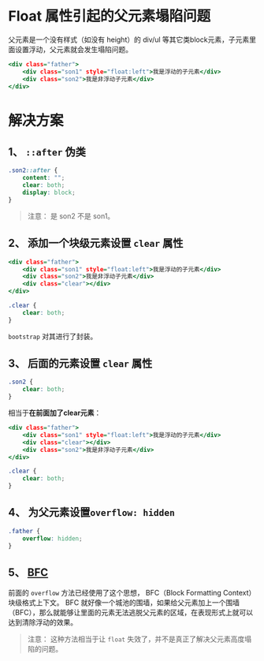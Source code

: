 # Float 属性引起的父元素塌陷问题
父元素是一个没有样式（如没有 height）的 div/ul 等其它类block元素，子元素里面设置浮动，父元素就会发生塌陷问题。  

```htm
<div class="father">
    <div class="son1" style="float:left">我是浮动的子元素</div>
    <div class="son2">我是非浮动子元素</div>
</div>
```

# 解决方案

## 1、 `::after` 伪类
```css
.son2::after {
    content: "";
    clear: both;
    display: block;
}
```
>注意： 是 son2 不是 son1。  

## 2、 添加一个块级元素设置 `clear` 属性
```htm
<div class="father">
    <div class="son1" style="float:left">我是浮动的子元素</div>
    <div class="son2">我是非浮动子元素</div>
    <div class="clear"></div>
</div>
```
```css
.clear {
    clear: both;
}
```
`bootstrap` 对其进行了封装。  

## 3、 后面的元素设置 `clear` 属性
```css
.son2 {
    clear: both;
}
```
相当于**在前面加了clear元素**：  
```htm
<div class="father">
    <div class="son1" style="float:left">我是浮动的子元素</div>
    <div class="clear"></div>
    <div class="son2">我是非浮动子元素</div>
</div>
```
```css
.clear {
    clear: both;
}
```

## 4、 为父元素设置`overflow: hidden`
```css
.father {
    overflow: hidden;
}
```

## 5、 [BFC](https://blog.csdn.net/qq_40282732/article/details/88058145)
前面的 `overflow` 方法已经使用了这个思想， BFC（Block Formatting Context） 块级格式上下文。 BFC 就好像一个城池的围墙，如果给父元素加上一个围墙（BFC），那么就能够让里面的元素无法逃脱父元素的区域，在表现形式上就可以达到清除浮动的效果。  

>注意： 这种方法相当于让 `float` 失效了，并不是真正了解决父元素高度塌陷的问题。  

